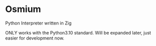 # Osmium

Python Interpreter written in Zig

ONLY works with the Python3.10 standard. Will be expanded later, just easier for development now.